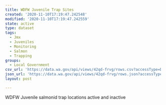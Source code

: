 ```yaml
---
title: WDFW Juvenile Trap Sites
created: '2020-11-10T17:19:47.242548'
modified: '2020-11-10T17:19:47.242559'
state: active
type: dataset
tags:
  - Jmx
  - Juveniles
  - Monitoring
  - Salmon
  - Trapping
groups:
  - Local Government
csv_url: 'https://data.wa.gov/api/views/42qd-frvg/rows.csv?accessType=DOWNLOAD'
json_url: 'https://data.wa.gov/api/views/42qd-frvg/rows.json?accessType=DOWNLOAD'
layout: post

---
```

WDFW Juvenile salmonid trap locations active and inactive
